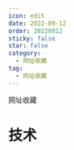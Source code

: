 ```yaml
---
icon: edit
date: 2022-09-12
order: 20220912
sticky: false
star: false
category:
  - 网址收藏
tag:
  - 网址收藏
---
```


网址收藏

<!-- more -->

# 技术

